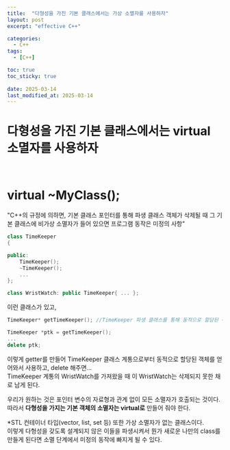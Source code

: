 ```yaml
---
title:  "다형성을 가진 기본 클래스에서는 가상 소멸자를 사용하자"
layout: post
excerpt: "effective C++"

categories:
  - C++
tags:
  - [C++]

toc: true
toc_sticky: true
 
date: 2025-03-14
last_modified_at: 2025-03-14
---
```


# 다형성을 가진 기본 클래스에서는 virtual 소멸자를 사용하자

<br>


# virtual ~MyClass();

"C++의 규정에 의하면, 기본 클래스 포인터를 통해 파생 클래스 객체가 삭제될 때 그 기본 클래스에 비가상 소멸자가 들어 있으면 프로그램 동작은 미정의 사항" 



~~~cpp
class TimeKeeper
{

public:
	TimeKeeper();
	~TimeKeeper();
    ...
};

class WristWatch: public TimeKeeper{ ... };
~~~

이런 클래스가 있고,
~~~cpp
TimeKeeper* getTimeKeeper(); //TimeKeeper 파생 클래스를 통해 동적으로 할당된 객체의 포인터를 반환. ex) return new WristWatch();

TimeKeeper *ptk = getTimeKeeper();
...
delete ptk;
~~~
이렇게 getter를 만들어 TimeKeeper 클래스 계통으로부터 동적으로 할당된 객체를 얻어와서 사용하고, delete 해주면...  
TimeKeeper 계통의 WristWatch를 가져왔을 때 이 WristWatch는 삭제되지 못한 채로 남게 된다. 

우리가 원하는 것은 포인터 변수의 자료형과 관계 없이 모든 소멸자가 호출되는 것이다.  
 따라서 <b>다형성을 가지는 기본 객체의 소멸자는 virtual로</b> 만들어 줘야 한다.  


  
*STL 컨테이너 타입(vector, list, set 등) 또한 가상 소멸자가 없는 클래스이다.  
이렇게 다형성을 갖도록 설계되지 않은 이들을 파생시켜서 뭔가 새로운 나만의 class를 만들게 된다면 소멸 단계에서 미정의 동작에 빠지게 될 수 있다.

